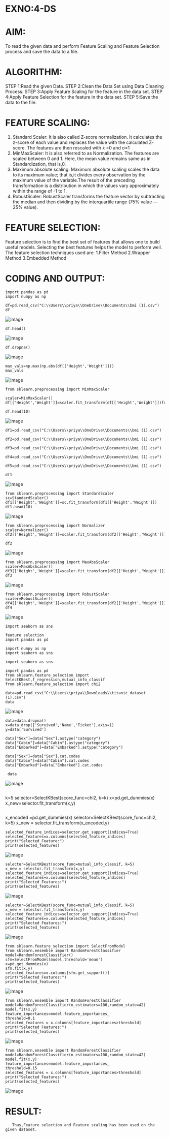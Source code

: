 # EXNO:4-DS
# AIM:
To read the given data and perform Feature Scaling and Feature Selection process and save the
data to a file.

# ALGORITHM:
STEP 1:Read the given Data.
STEP 2:Clean the Data Set using Data Cleaning Process.
STEP 3:Apply Feature Scaling for the feature in the data set.
STEP 4:Apply Feature Selection for the feature in the data set.
STEP 5:Save the data to the file.

# FEATURE SCALING:
1. Standard Scaler: It is also called Z-score normalization. It calculates the z-score of each value and replaces the value with the calculated Z-score. The features are then rescaled with x̄ =0 and σ=1
2. MinMaxScaler: It is also referred to as Normalization. The features are scaled between 0 and 1. Here, the mean value remains same as in Standardization, that is,0.
3. Maximum absolute scaling: Maximum absolute scaling scales the data to its maximum value; that is,it divides every observation by the maximum value of the variable.The result of the preceding transformation is a distribution in which the values vary approximately within the range of -1 to 1.
4. RobustScaler: RobustScaler transforms the feature vector by subtracting the median and then dividing by the interquartile range (75% value — 25% value).

# FEATURE SELECTION:
Feature selection is to find the best set of features that allows one to build useful models. Selecting the best features helps the model to perform well.
The feature selection techniques used are:
1.Filter Method
2.Wrapper Method
3.Embedded Method

# CODING AND OUTPUT:
```
import pandas as pd
import numpy as np
```
```
df=pd.read_csv("C:\\Users\\priya\\OneDrive\\Documents\\bmi (1).csv")
df
```
![image](https://github.com/user-attachments/assets/a66652f9-c881-4a86-9d60-f92810b15c79)
```
df.head()
```
![image](https://github.com/user-attachments/assets/da322bb8-5154-4a88-956d-6b2ddc277842)
```
df.dropna()
```
![image](https://github.com/user-attachments/assets/be732e5d-f3d4-43d3-98cd-e3880852c0f4)
```
max_vals=np.max(np.abs(df[['Height','Weight']]))
max_vals
```
![image](https://github.com/user-attachments/assets/f637300f-cced-442c-a903-39645a36dbfb)
```
from sklearn.preprocessing import MinMaxScaler
```
```
scaler=MinMaxScaler()
df[['Height','Weight']]=scaler.fit_transform(df[['Height','Weight']])fr
```
```
df.head(10)
```
![image](https://github.com/user-attachments/assets/1365399a-aa4c-4cb7-a4b6-796831621969)

```
df1=pd.read_csv("C:\\Users\\priya\\OneDrive\\Documents\\bmi (1).csv")
```
```
df2=pd.read_csv("C:\\Users\\priya\\OneDrive\\Documents\\bmi (1).csv")
```
```
df3=pd.read_csv("C:\\Users\\priya\\OneDrive\\Documents\\bmi (1).csv")
```
```
df4=pd.read_csv("C:\\Users\\priya\\OneDrive\\Documents\\bmi (1).csv")
```
```
df5=pd.read_csv("C:\\Users\\priya\\OneDrive\\Documents\\bmi (1).csv")
```
```
df1

```

![image](https://github.com/user-attachments/assets/a7322a98-3297-41b6-a5e8-595c91dc8b4d)
```
from sklearn.preprocessing import StandardScaler
sc=StandardScaler()
df1[['Height','Weight']]=sc.fit_transform(df1[['Height','Weight']])
df1.head(10)
```

![image](https://github.com/user-attachments/assets/6ce0dc2e-72ee-4283-ab1a-61e105b7b596)
```
from sklearn.preprocessing import Normalizer
scaler=Normalizer()
df2[['Height','Weight']]=scaler.fit_transform(df2[['Height','Weight']])
```
```
df2
```

![image](https://github.com/user-attachments/assets/d5705138-76ec-4a7f-ab0a-04f1e473fdc6)
```
from sklearn.preprocessing import MaxAbsScaler
scaler=MaxAbsScaler()
df3[['Height','Weight']]=scaler.fit_transform(df2[['Height','Weight']])
df3
```

![image](https://github.com/user-attachments/assets/074d8e0c-80fa-47c0-bac6-7353f1b39ab7)
```
from sklearn.preprocessing import RobustScaler
scaler=RobustScaler()
df4[['Height','Weight']]=scaler.fit_transform(df2[['Height','Weight']])
df4
```

![image](https://github.com/user-attachments/assets/de4deeba-b8ab-4c5d-8818-6768a02c8543)
```
import seaborn as sns
```
```
feature selection 
import pandas as pd

import numpy as np 
import seaborn as sns
```
```
import seaborn as sns
```
```
import pandas as pd
from sklearn.feature_selection import SelectKBest,f_regression,mutual_info_classif
from sklearn.feature_selection import chi2
```
```
data=pd.read_csv("C:\\Users\\priya\\Downloads\\titanic_dataset (1).csv")
data
```
![image](https://github.com/user-attachments/assets/c0330f51-a459-4e63-ba8f-8356dc929c69)
```
data=data.dropna()
x=data.drop(['Survived','Name','Ticket'],axis=1)
y=data['Survived']
```
```
data["Sex"]=data["Sex"].astype("category")
data["Cabin"]=data["Cabin"].astype("category")
data["Embarked"]=data["Embarked"].astype("category")
```
```
data["Sex"]=data["Sex"].cat.codes
data["Cabin"]=data["Cabin"].cat.codes
data["Embarked"]=data["Embarked"].cat.codes
```
```
 data
```
![image](https://github.com/user-attachments/assets/2a598b08-3121-478e-a22b-c7c0986f79c3)
```
```
k=5
selector=SelectKBest(score_func=chi2, k=k)
x=pd.get_dummies(x)
x_new=selector.fit_transform(x,y)
```
```
x_encoded =pd.get_dummies(x)
selector=SelectKBest(score_func=chi2, k=5)
x_new = selector.fit_transform(x_encoded,y)
```
selected_feature_indices=selector.get_support(indices=True)
selected_features=x.columns[selected_feature_indices]
print("Selected_Feature:")
print(selected_features)
```
![image](https://github.com/user-attachments/assets/317c121c-abf4-4dc7-a14d-0f3e899e50b4)
```
selector=SelectKBest(score_func=mutual_info_classif, k=5)
x_new = selector.fit_transform(x,y)
selected_feature_indices=selector.get_support(indices=True)
selected_features=x.columns[selected_feature_indices]
print("Selected Features:")
print(selected_features)
```
![image](https://github.com/user-attachments/assets/70e1b6b3-e6a9-4b0c-abf6-e257e8dff14f)
```
selector=SelectKBest(score_func=mutual_info_classif, k=5)
x_new = selector.fit_transform(x,y)
selected_feature_indices=selector.get_support(indices=True)
selected_features=x.columns[selected_feature_indices]
print("Selected Features:")
print(selected_features)
```
![image](https://github.com/user-attachments/assets/1814553c-c56f-42a4-9416-589884be81bd)
 
```
from sklearn.feature_selection import SelectFromModel
from sklearn.ensemble import RandomForestClassifier
model=RandomForestClassifier()
sfm=SelectFromModel(model,threshold='mean')
x=pd.get_dummies(x)
sfm.fit(x,y)
selected_features=x.columns[sfm.get_support()]
print("Selected Features:")
print(selected_features)
```
![image](https://github.com/user-attachments/assets/412dcc3f-3af8-4678-9da0-1a354173f174)
```
from sklearn.ensemble import RandomForestClassifier
model=RandomForestClassifier(n_estimators=100,random_state=42)
model.fit(x,y)
feature_importances=model.feature_importances_
threshold=0.1
selected_features = x.columns[feature_importances>threshold]
print("Selected Features:")
print(selected_features)
```
![image](https://github.com/user-attachments/assets/afe8c286-877d-41f4-9392-3aa16803f600)
```
from sklearn.ensemble import RandomForestClassifier
model=RandomForestClassifier(n_estimators=100,random_state=42)
model.fit(x,y)
feature_importances=model.feature_importances_
threshold=0.15
selected_features = x.columns[feature_importances>threshold]
print("Selected Features:")
print(selected_features)
```
![image](https://github.com/user-attachments/assets/dca07307-d7fc-4546-8614-fadbeb133ca0)





# RESULT:
       Thus,Feature selection and Feature scaling has been used on the given dataset.
